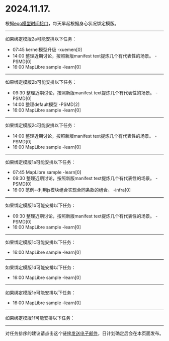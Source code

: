 # 2024.11.17.

根据[ego模型时间接口](https://gitee.com/hyg/blog/blob/master/timeflow.md)，每天早起根据身心状况绑定模版。

---
如果绑定模版2a可能安排以下任务：

- 07:45	kernel模型升级 -xuemen[0]
- 14:00	整理近期讨论，按照新版manifest text提炼几个有代表性的场景。 -PSMD[0]
- 16:00	MapLibre sample -learn[0]

---
如果绑定模版2b可能安排以下任务：

- 09:30	整理近期讨论，按照新版manifest text提炼几个有代表性的场景。 -PSMD[0]
- 14:00	整理default模型 -PSMD[2]
- 16:00	MapLibre sample -learn[0]

---
如果绑定模版2c可能安排以下任务：

- 14:00	整理近期讨论，按照新版manifest text提炼几个有代表性的场景。 -PSMD[0]
- 16:00	MapLibre sample -learn[0]

---
如果绑定模版1a可能安排以下任务：

- 07:45	MapLibre sample -learn[0]
- 09:30	整理近期讨论，按照新版manifest text提炼几个有代表性的场景。 -PSMD[0]
- 16:00	范例--利用js模块组合实现合同条款的组合。 -infra[0]

---
如果绑定模版1b可能安排以下任务：

- 09:30	整理近期讨论，按照新版manifest text提炼几个有代表性的场景。 -PSMD[0]
- 16:00	MapLibre sample -learn[0]

---
如果绑定模版1c可能安排以下任务：

- 16:00	MapLibre sample -learn[0]

---
如果绑定模版1d可能安排以下任务：

- 16:00	MapLibre sample -learn[0]

---
如果绑定模版1e可能安排以下任务：

- 16:00	MapLibre sample -learn[0]

---
如果绑定模版1f可能安排以下任务：


---
对任务排序的建议请点击这个链接<a href="mailto:huangyg@mars22.com?subject=关于2024.11.17.任务排序的建议&body=date: 2024.11.17.%0D%0Afile: ../../blog/release/time/d.20241117.md%0D%0A---请勿修改邮件主题及以上内容---%0D%0A">发送电子邮件</a>，日计划确定后会在本页面发布。